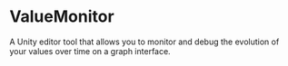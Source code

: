 # ValueMonitor
A Unity editor tool that allows you to monitor and debug the evolution of your values over time on a graph interface.
